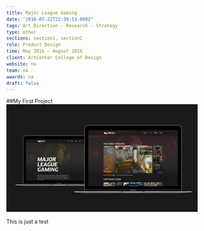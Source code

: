 ```yaml
---
title: Major League Gaming
date: "2016-07-22T22:39:53.000Z"
tags: Art Direction - Research - Strategy
type: other
sections: section1, section2
role: Product Design
time: May 2016 – August 2016
client: ArtCenter College of Design
website: na
team: na
awards: na
draft: false
---
```


##My First Project
![alt text](images/d-website.png)

This is just a test
